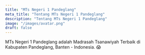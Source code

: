 ```yaml
---
title: "MTs Negeri 1 Pandeglang"
meta_title: "Tentang MTs Negeri 1 Pandeglang"
description: "Tentang MTs Negeri 1 Pandeglang"
image: "/images/avatar.png"
draft: false
---
```


MTs Negeri 1 Pandeglang adalah Madrasah Tsanawiyah Terbaik di Kabupaten Pandeglang, Banten - Indonesia. 😱
